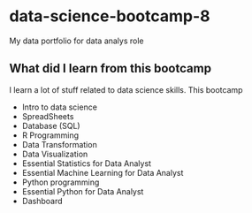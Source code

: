 # data-science-bootcamp-8
My data portfolio for data analys role

## What did I learn from this bootcamp

I learn a lot of  stuff related to data science skills. This bootcamp

- Intro to data science
- SpreadSheets
- Database (SQL)
- R Programming
- Data Transformation
- Data Visualization
- Essential Statistics for Data Analyst
- Essential Machine Learning for Data Analyst
- Python programming
- Essential Python for Data Analyst
- Dashboard
